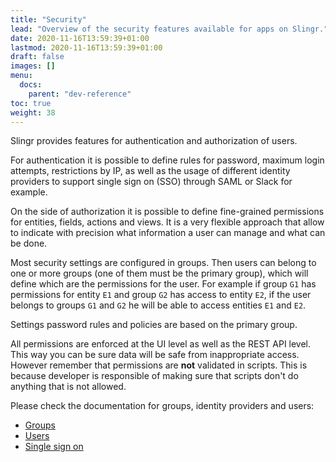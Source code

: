 ```yaml
---
title: "Security"
lead: "Overview of the security features available for apps on Slingr."
date: 2020-11-16T13:59:39+01:00
lastmod: 2020-11-16T13:59:39+01:00
draft: false
images: []
menu:
  docs:
    parent: "dev-reference"
toc: true
weight: 38
---
```



Slingr provides features for authentication and authorization of users.

For authentication it is possible to define rules for password, maximum login attempts,
restrictions by IP, as well as the usage of different identity providers to support
single sign on (SSO) through SAML or Slack for example.

On the side of authorization it is possible to define fine-grained permissions for
entities, fields, actions and views. It is a very flexible approach that allow to
indicate with precision what information a user can manage and what can be done.

Most security settings are configured in groups. Then users can belong to one or more
groups (one of them must be the primary group), which will define which are the permissions
for the user. For example if group `G1` has permissions for entity `E1` and group `G2` has
access to entity `E2`, if the user belongs to groups `G1` and `G2` he will be able to
access entities `E1` and `E2`.

Settings password rules and policies are based on the primary group.

All permissions are enforced at the UI level as well as the REST API level. This way
you can be sure data will be safe from inappropriate access. However remember that
permissions are **not** validated in scripts. This is because developer is responsible 
of making sure that scripts don't do anything that is not allowed.

Please check the documentation for groups, identity providers and users:

- [Groups]({{site.baseurl}}/app-development-security-groups.html)
- [Users]({{site.baseurl}}/app-development-security-users.html)
- [Single sign on]({{site.baseurl}}/app-development-security-single-sign-on.html)

